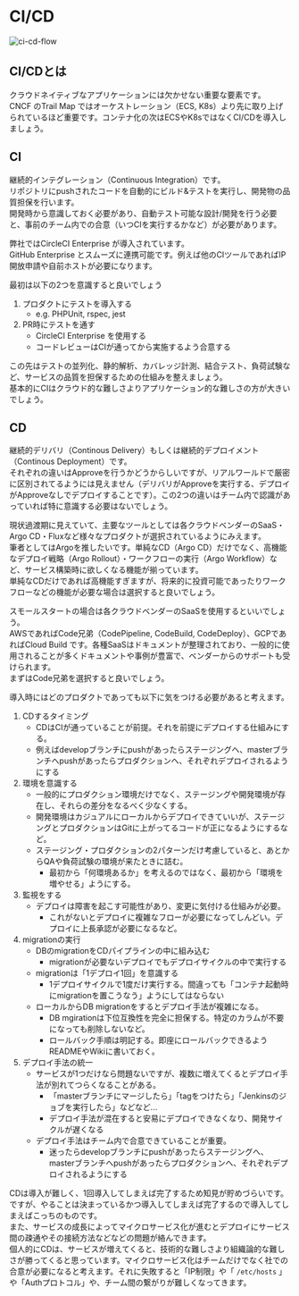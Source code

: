 # CI/CD
![ci-cd-flow](../imgs/ci-cd-flow.png)

## CI/CDとは
クラウドネイティブなアプリケーションには欠かせない重要な要素です。  
CNCF のTrail Map ではオーケストレーション（ECS, K8s）より先に取り上げられているほど重要です。コンテナ化の次はECSやK8sではなくCI/CDを導入しましょう。

## CI
継続的インテグレーション（Continuous Integration）です。  
リポジトリにpushされたコードを自動的にビルド&テストを実行し、開発物の品質担保を行います。  
開発時から意識しておく必要があり、自動テスト可能な設計/開発を行う必要と、事前のチーム内での合意（いつCIを実行するかなど）が必要があります。

弊社ではCircleCI Enterprise が導入されています。  
GitHub Enterprise とスムーズに連携可能です。例えば他のCIツールであればIP開放申請や自前ホストが必要になります。  

最初は以下の2つを意識すると良いでしょう

1. プロダクトにテストを導入する
    - e.g. PHPUnit, rspec, jest
2. PR時にテストを通す
    - CircleCI Enterprise を使用する
    - コードレビューはCIが通ってから実施するよう合意する

この先はテストの並列化、静的解析、カバレッジ計測、結合テスト、負荷試験など、サービスの品質を担保するための仕組みを整えましょう。  
基本的にCIはクラウド的な難しさよりアプリケーション的な難しさの方が大きいでしょう。

## CD
継続的デリバリ（Continous Delivery）もしくは継続的デプロイメント（Continous Deployment）です。  
それぞれの違いはApproveを行うかどうからしいですが、リアルワールドで厳密に区別されてるようには見えません（デリバリがApproveを実行する、デプロイがApproveなしでデプロイすることです）。この2つの違いはチーム内で認識があっていれば特に意識する必要はないでしょう。  

現状過渡期に見えていて、主要なツールとしては各クラウドベンダーのSaaS・Argo CD・Fluxなど様々なプロダクトが選択されているようにみえます。  
筆者としてはArgoを推したいです。単純なCD（Argo CD）だけでなく、高機能なデプロイ戦略（Argo Rollout）・ワークフローの実行（Argo Workflow）など、サービス構築時に欲しくなる機能が揃っています。  
単純なCDだけであれば高機能すぎますが、将来的に投資可能であったりワークフローなどの機能が必要な場合は選択すると良いでしょう。  

スモールスタートの場合は各クラウドベンダーのSaaSを使用するといいでしょう。  
AWSであればCode兄弟（CodePipeline, CodeBuild, CodeDeploy）、GCPであればCloud Build です。各種SaaSはドキュメントが整理されており、一般的に使用されることが多くドキュメントや事例が豊富で、ベンダーからのサポートも受けられます。  
まずはCode兄弟を選択すると良いでしょう。

導入時にはどのプロダクトであっても以下に気をつける必要があると考えます。

1. CDするタイミング
    - CDはCIが通っていることが前提。それを前提にデプロイする仕組みにする。
    - 例えばdevelopブランチにpushがあったらステージングへ、masterブランチへpushがあったらプロダクションへ、それぞれデプロイされるようにする
2. 環境を意識する
    - 一般的にプロダクション環境だけでなく、ステージングや開発環境が存在し、それらの差分をなるべく少なくする。
    - 開発環境はカジュアルにローカルからデプロイできていいが、ステージングとプロダクションはGitに上がってるコードが正になるようにするなど。
    - ステージング・プロダクションの2パターンだけ考慮していると、あとからQAや負荷試験の環境が来たときに詰む。
        - 最初から「何環境あるか」を考えるのではなく、最初から「環境を増やせる」ようにする。
3. 監視をする
    - デプロイは障害を起こす可能性があり、変更に気付ける仕組みが必要。
        - これがないとデプロイに複雑なフローが必要になってしんどい。デプロイに上長承認が必要になるなど。
4. migrationの実行
    - DBのmigrationをCDパイプラインの中に組み込む
        - migrationが必要ないデプロイでもデプロイサイクルの中で実行する
    - migrationは「1デプロイ1回」を意識する
        - 1デプロイサイクルで1度だけ実行する。間違っても「コンテナ起動時にmigrationを置こうなう」ようにしてはならない
    - ローカルからDB migrationをするとデプロイ手法が複雑になる。
        - DB mgirationは下位互換性を完全に担保する。特定のカラムが不要になっても削除しないなど。
        - ロールバック手順は明記する。即座にロールバックできるようREADMEやWikiに書いておく。
5. デプロイ手法の統一
    - サービスが1つだけなら問題ないですが、複数に増えてくるとデプロイ手法が別れてつらくなることがある。
        - 「masterブランチにマージしたら」「tagをつけたら」「Jenkinsのジョブを実行したら」などなど...
        - デプロイ手法が混在すると安易にデプロイできなくなり、開発サイクルが遅くなる
    - デプロイ手法はチーム内で合意できていることが重要。
        - 迷ったらdevelopブランチにpushがあったらステージングへ、masterブランチへpushがあったらプロダクションへ、それぞれデプロイされるようにする

CDは導入が難しく、1回導入してしまえば完了するため知見が貯めづらいです。  
ですが、やることは決まっているかつ導入してしまえば完了するので導入してしまえばこっちのものです。  
また、サービスの成長によってマイクロサービス化が進むとデプロイにサービス間の疎通やその接続方法などなどの問題が絡んできます。  
個人的にCDは、サービスが増えてくると、技術的な難しさより組織論的な難しさが勝ってくると思っています。マイクロサービス化はチームだけでなく社での合意が必要になると考えます。それに失敗すると「IP制限」や「 `/etc/hosts` 」や「Authプロトコル」や、チーム間の繋がりが難しくなってきます。
